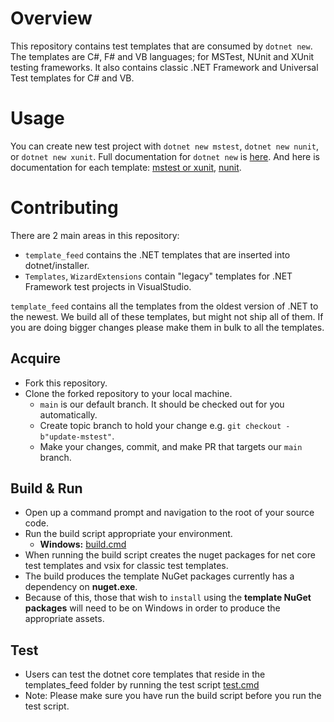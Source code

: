 # Overview

This repository contains test templates that are consumed by `dotnet new`. The templates are C#, F# and VB languages; for MSTest, NUnit and XUnit testing frameworks. 
It also contains classic .NET Framework and Universal Test templates for C# and VB. 

# Usage

You can create new test project with `dotnet new mstest`, `dotnet new nunit`, or `dotnet new xunit`. Full documentation for `dotnet new` is [here](https://docs.microsoft.com/en-us/dotnet/core/tools/dotnet-new). And here is documentation for each template: [mstest or xunit](https://docs.microsoft.com/en-us/dotnet/core/tools/dotnet-new-sdk-templates#test), [nunit](https://docs.microsoft.com/en-us/dotnet/core/tools/dotnet-new-sdk-templates#nunit).

# Contributing

There are 2 main areas in this repository: 
- `template_feed` contains the .NET templates that are inserted into dotnet/installer.
- `Templates`, `WizardExtensions` contain "legacy" templates for .NET Framework test projects in VisualStudio.

`template_feed` contains all the templates from the oldest version of .NET to the newest. We build all of these templates, but might not ship all of them. If you are doing bigger changes please make them in bulk to all the templates. 


## Acquire

- Fork this repository.
- Clone the forked repository to your local machine.
  - `main` is our default branch. It should be checked out for you automatically.
  - Create topic branch to hold your change e.g. `git checkout -b"update-mstest"`.
  - Make your changes, commit, and make PR that targets our `main` branch.
  
## Build & Run

- Open up a command prompt and navigation to the root of your source code.
- Run the build script appropriate your environment.
     - **Windows:** [build.cmd](https://github.com/dotnet/test-templates/blob/main/build.cmd)
- When running the build script creates the nuget packages for net core test templates and vsix for classic test templates.
- The build produces the template NuGet packages currently has a dependency on **nuget.exe**. 
- Because of this, those that wish to `install` using the **template NuGet packages** will need to be on Windows in order to produce the appropriate assets. 

## Test

- Users can test the dotnet core templates that reside in the templates_feed folder by running the test script [test.cmd](https://github.com/dotnet/test-templates/blob/main/test.cmd)
- Note: Please make sure you have run the build script before you run the test script.
